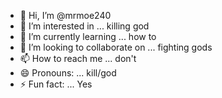 - 👋 Hi, I’m @mrmoe240
- 👀 I’m interested in ... killing god
- 🌱 I’m currently learning ... how to
- 💞️ I’m looking to collaborate on ... fighting gods
- 📫 How to reach me ... don't
- 😄 Pronouns: ... kill/god
- ⚡ Fun fact: ... Yes

<!---
mrmoe240/mrmoe240 is a ✨ special ✨ repository because its `README.md` (this file) appears on your GitHub profile.
You can click the Preview link to take a look at your changes.
--->
